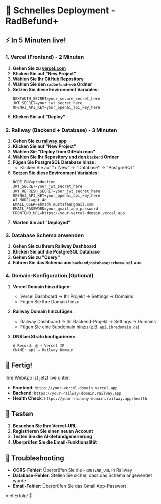 # 🚀 Schnelles Deployment - RadBefund+

## ⚡ In 5 Minuten live!

### 1. Vercel (Frontend) - 2 Minuten

1. **Gehen Sie zu [vercel.com](https://vercel.com)**
2. **Klicken Sie auf "New Project"**
3. **Wählen Sie Ihr GitHub Repository**
4. **Wählen Sie den `radbefund-web` Ordner**
5. **Setzen Sie diese Environment Variables:**
   ```
   NEXTAUTH_SECRET=your_secure_secret_here
   JWT_SECRET=your_jwt_secret_here
   OPENAI_API_KEY=your_openai_api_key_here
   ```
6. **Klicken Sie auf "Deploy"**

### 2. Railway (Backend + Database) - 3 Minuten

1. **Gehen Sie zu [railway.app](https://railway.app)**
2. **Klicken Sie auf "New Project"**
3. **Wählen Sie "Deploy from GitHub repo"**
4. **Wählen Sie Ihr Repository und den `backend` Ordner**
5. **Fügen Sie PostgreSQL Database hinzu:**
   - Klicken Sie auf "+ New" → "Database" → "PostgreSQL"
6. **Setzen Sie diese Environment Variables:**
   ```
   NODE_ENV=production
   JWT_SECRET=your_jwt_secret_here
   JWT_REFRESH_SECRET=your_jwt_secret_here
   OPENAI_API_KEY=your_openai_api_key_here
   AI_MODEL=gpt-4o
   EMAIL_USER=ahmadh.mustafaa@gmail.com
   EMAIL_PASSWORD=your_gmail_app_password
   FRONTEND_URL=https://your-vercel-domain.vercel.app
   ```
7. **Warten Sie auf "Deployed"**

### 3. Database Schema anwenden

1. **Gehen Sie zu Ihrem Railway Dashboard**
2. **Klicken Sie auf die PostgreSQL Database**
3. **Gehen Sie zu "Query"**
4. **Führen Sie das Schema aus `backend/database/schema.sql` aus**

### 4. Domain-Konfiguration (Optional)

1. **Vercel Domain hinzufügen:**
   - Vercel Dashboard → Ihr Projekt → Settings → Domains
   - Fügen Sie Ihre Domain hinzu

2. **Railway Domain hinzufügen:**
   - Railway Dashboard → Ihr Backend-Projekt → Settings → Domains
   - Fügen Sie eine Subdomain hinzu (z.B. `api.ihredomain.de`)

3. **DNS bei Strato konfigurieren:**
   ```
   A Record: @ → Vercel IP
   CNAME: api → Railway Domain
   ```

## 🎉 Fertig!

Ihre WebApp ist jetzt live unter:
- **Frontend**: `https://your-vercel-domain.vercel.app`
- **Backend**: `https://your-railway-domain.railway.app`
- **Health Check**: `https://your-railway-domain.railway.app/health`

## 🧪 Testen

1. **Besuchen Sie Ihre Vercel-URL**
2. **Registrieren Sie einen neuen Account**
3. **Testen Sie die AI-Befundgenerierung**
4. **Überprüfen Sie die Email-Funktionalität**

## 🔧 Troubleshooting

- **CORS-Fehler**: Überprüfen Sie die `FRONTEND_URL` in Railway
- **Database-Fehler**: Stellen Sie sicher, dass das Schema angewendet wurde
- **Email-Fehler**: Überprüfen Sie das Gmail App-Passwort

Viel Erfolg! 🚀
